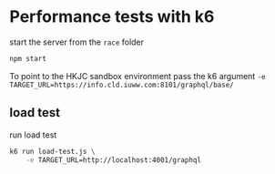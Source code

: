 # Performance tests with k6

start the server from the `race` folder 

```bash
npm start
```

To point to the HKJC sandbox environment pass the k6 argument
`-e TARGET_URL=https://info.cld.iuww.com:8101/graphql/base/`


## load test

run load test 

```bash
k6 run load-test.js \
    -e TARGET_URL=http://localhost:4001/graphql
```